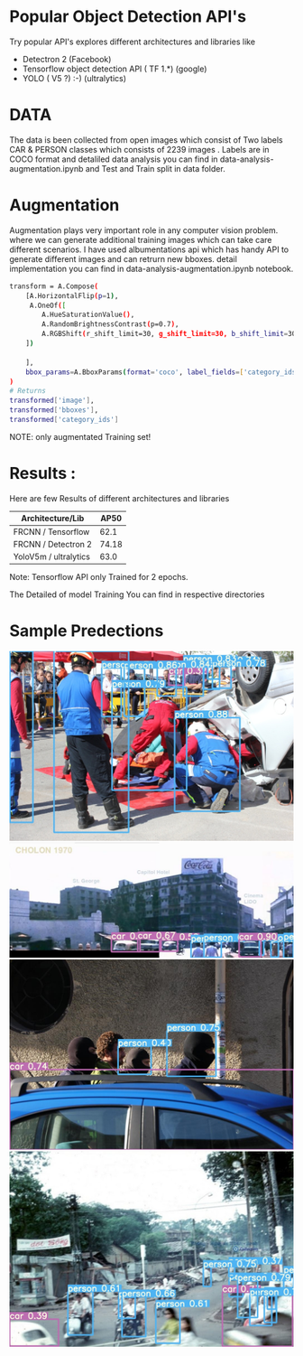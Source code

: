 # Popular Object Detection API's
Try popular API's explores different architectures and libraries like
 - Detectron 2  (Facebook)
- Tensorflow object detection API ( TF 1.*)  (google)
 -  YOLO ( V5 ?) :-) (ultralytics)

# DATA
The data is been collected from open images which consist of Two labels CAR & PERSON classes
which consists of 2239 images .
Labels are in COCO format and detaliled data analysis you can find in  data-analysis-augmentation.ipynb
and Test and Train split in data folder.

# Augmentation
Augmentation plays very important role in any computer vision problem. where we can generate additional 
training images which can take care different scenarios.
I have used albumentations api which has handy API to generate different images and can retrurn new bboxes.
detail implementation you can find in data-analysis-augmentation.ipynb notebook.

```sh
transform = A.Compose(
    [A.HorizontalFlip(p=1),
     A.OneOf([
        A.HueSaturationValue(),
        A.RandomBrightnessContrast(p=0.7),
        A.RGBShift(r_shift_limit=30, g_shift_limit=30, b_shift_limit=30, p=0.3),
    ])
    
    ],
    bbox_params=A.BboxParams(format='coco', label_fields=['category_ids']),
)
# Returns 
transformed['image'],
transformed['bboxes'],
transformed['category_ids']
```
NOTE:  only augmentated Training set!

# Results :
Here are few Results of different architectures and libraries

| Architecture/Lib | AP50 |
| ------ | ------ |
| FRCNN / Tensorflow | 62.1 |
| FRCNN / Detectron 2 | 74.18 |
| YoloV5m / ultralytics  | 63.0 |

Note: Tensorflow API only Trained for 2 epochs.

The Detailed of model Training You can find in respective directories 

# Sample Predections
![plot](./data/predictions/image_000000003.jpg)
![plot](./data/predictions/image_000000012.jpg)
![plot](./data/predictions/image_000000015.jpg)
![plot](./data/predictions/image_000000016.jpg)

